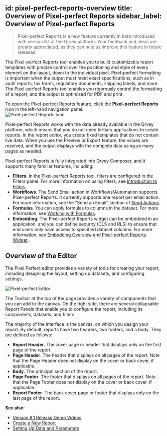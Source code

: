 id: pixel-perfect-reports-overview
title: Overview of Pixel-perfect Reports
sidebar_label: Overview of Pixel-perfect Reports
---
<div style={{textAlign: "justify"}}>


> Pixel-perfect Reports is a new feature currently in *beta* introduced with version 8.1 of the Qrvey platform. Your feedback and ideas are greatly appreciated, as they can help us improve this feature in future releases.

The Pixel-perfect Reports tool enables you to build customizable report templates with precise control over the positioning and style of every element on the layout, down to the individual pixel. Pixel-perfect formatting is important when the output must meet exact specifications, such as in audit reports, tax forms, regulatory documents, shipping labels, and more. The Pixel-perfect Reports tool enables you rigorously control the formatting of a report, and the output is optimized for PDF and print.  

To open the Pixel-perfect Reports feature, click the **Pixel-perfect Reports** icon in the left-hand navigation panel.  
![Pixel-perfect Reports Icon](https://s3.amazonaws.com/cdn.qrvey.com/documentation_assets/partner-portal/qrvey-composer/Pixel-perfect-Reports/icon-composer-pixel-perfect-reports.png)

Pixel-perfect Reports works with the data already available in the Qrvey platform, which means that you do not need tertiary applications to create reports. In the report editor, you create fixed templates that do not contain live data. When you use the Preview or Export feature, the values are resolved, and the output displays with the complete data using as many pages as needed. 

Pixel-perfect Reports is fully integrated into Qrvey Composer, and it supports many familiar features, including:
- **Filters**. In the Pixel-perfect Reports tool, filters are configured in the Filters panel. For more information on using filters, see [Introduction to Filters](../filtering-data/introduction.md). 
- **Workflows**. The Send Email action in Workflows/Automation supports Pixel-perfect Reports. It currently supports one report per email action. For more information, see the "Send an Email" section of [Send Actions](../automation/send-actions.md). 
- **Formulas**. You can apply formulas to columns in the dataset. For more information, see [Working with Formulas](../pixel-perfect-reports/formulas.md). 
- **Embedding**. The Pixel-perfect Reports widget can be embedded in an application, and you can define security (CLS and RLS) to ensure that end users only have access to specified dataset columns. For more information, see [Embedding Overview](../../embedding/intro.md) and [Pixel-perfect Reports Widget](../../embedding/widgets/app-building/pixel-perfect-reports.md). 

## Overview of the Editor
The Pixel Perfect editor provides a variety of tools for creating your report, including designing the layout, setting up datasets, and configuring settings. 

![Pixel-perfect Editor](https://s3.amazonaws.com/cdn.qrvey.com/documentation_assets/partner-portal/qrvey-composer/Pixel-perfect-Reports/Pixel-perfect-Reports-Overview-81.png#thumbnail-80)

The Toolbar at the top of the page provides a variety of components that you can add to the canvas. On the right side, there are several collapsable Report Panels that enable you to configure the report, including its components, datasets, and filters.  

The majority of the interface is the canvas, on which you design your report. By default, reports have two headers, two footers, and a body. They are defined as follows:
- **Report Header**. The cover page or header that displays only on the first page of the report. 
- **Page Header**. The header that displays on all pages of the report. Note that the Page Header does not display on the cover or back cover, if applicable.  
- **Body**. The principal section of the report.
- **Page Footer**. The footer that displays on all pages of the report. Note that the Page Footer does not display on the cover or back cover, if applicable. 
- **Report Footer**. The back cover page or footer that displays only on the last page of the report. 

**See also**:
- [Version 8.1 Release Demo Videos](../../video-training/release/version-8.1.md)  
- [Create a New Report](../pixel-perfect-reports/create-a-new-report.md)
- [Setting Up Data and Parameters](../pixel-perfect-reports/data-and-parameters.md)

</div>